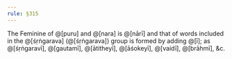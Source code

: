 ```yaml
---
rule: §315
---
```


The Feminine of @[puru] and @[nara] is @[nārī] and that of words included in the @[śṛṅgarava] (@[śṛṅgarava]) group is formed by adding @[ī]; as @[śṛṅgaravī], @[gautamī], @[ātitheyī], @[āśokeyī], @[vaidī], @[brāhmī], &c.